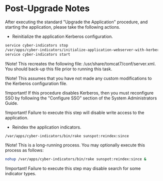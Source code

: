 # Post-Upgrade Notes

After executing the standard "Upgrade the Application" procedure, and starting the application, please take the following actions.

* Reinitialize the application Kerberos configuration.

```bash
service cyber-indicators stop
/var/apps/cyber-indicators/initialize-application-webserver-with-kerberos
service cyber-indicators start
```

!Note! This recreates the following file:  /usr/share/tomcat7/conf/server.xml.  You should back-up this file prior to running this task.

!Note! This assumes that you have not made any custom modifications to the Kerberos configuration file.

!Important! If this procedure disables Kerberos, then you must reconfigure SSO by following the "Configure SSO" section of the System Administrators Guide.

!Important! Failure to execute this step will disable write access to the application.

* Reindex the application indicators.

```bash
/var/apps/cyber-indicators/bin/rake sunspot:reindex:since
```

!Note! This is a long-running process.  You may optionally execute this process as follows:

```bash
nohup /var/apps/cyber-indicators/bin/rake sunspot:reindex:since &
```

!Important! Failure to execute this step may disable search for some indicator types.



